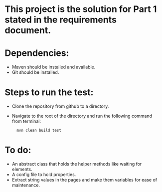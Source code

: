 # This project is the solution for Part 1 stated in the requirements document.

# Dependencies:
* Maven should be installed and available.
* Git should be installed.

# Steps to run the test:
* Clone the repository from github to a directory.
* Navigate to the root of the directory and run the following command from terminal:
        
        mvn clean build test
        
# To do:
* An abstract class that holds the helper methods like waiting for elements.
* A config file to hold properties.
* Extract string values in the pages and make them variables for ease of maintenance.